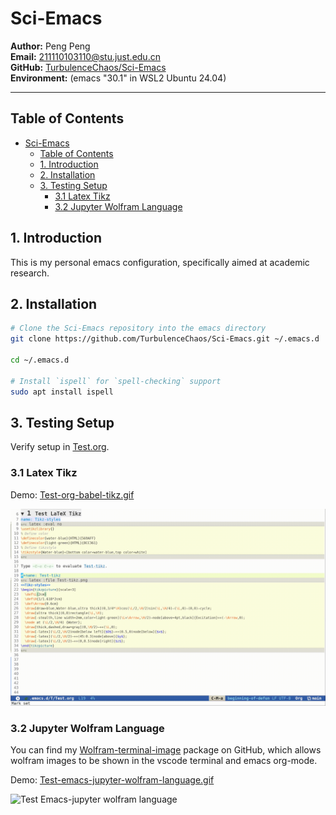 # Sci-Emacs

**Author:** Peng Peng  \
**Email:** [211110103110@stu.just.edu.cn](mailto:211110103110@stu.just.edu.cn)  \
**GitHub:** [TurbulenceChaos/Sci-Emacs](https://github.com/TurbulenceChaos/Sci-Emacs) \
**Environment:** (emacs "30.1" in WSL2 Ubuntu 24.04)

---
## Table of Contents
- [Sci-Emacs](#sci-emacs)
  - [Table of Contents](#table-of-contents)
  - [1. Introduction](#1-introduction)
  - [2. Installation](#2-installation)
  - [3. Testing Setup](#3-testing-setup)
    - [3.1 Latex Tikz](#31-latex-tikz)
    - [3.2 Jupyter Wolfram Language](#32-jupyter-wolfram-language)

## 1. Introduction
This is my personal emacs configuration, specifically aimed at academic research.

## 2. Installation
```bash
# Clone the Sci-Emacs repository into the emacs directory
git clone https://github.com/TurbulenceChaos/Sci-Emacs.git ~/.emacs.d

cd ~/.emacs.d

# Install `ispell` for `spell-checking` support
sudo apt install ispell
```

## 3. Testing Setup
Verify setup in [Test.org](Test/Test.org).

### 3.1 Latex Tikz
Demo: [Test-org-babel-tikz.gif](Test/Test-org-babel-tikz.gif) 

![Test Org-babel-Tikz](Test/Test-org-babel-tikz.gif)

### 3.2 Jupyter Wolfram Language
You can find my [Wolfram-terminal-image](https://github.com/TurbulenceChaos/Wolfram-terminal-image) package on GitHub, which allows wolfram images to be shown in the vscode terminal and emacs org-mode.

Demo: [Test-emacs-jupyter-wolfram-language.gif](Test/Test-emacs-jupyter-wolfram-language.gif)

![Test Emacs-jupyter wolfram language](Test/Test-emacs-jupyter-wolfram-language.gif)

